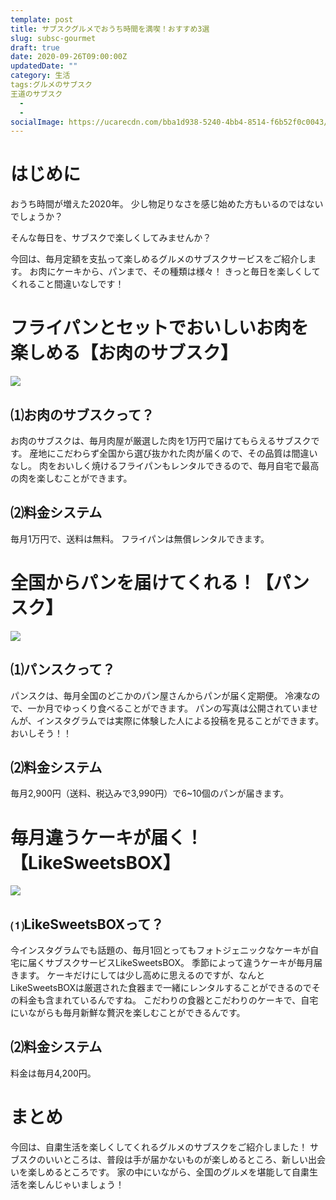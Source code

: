 ```yaml
---
template: post
title: サブスクグルメでおうち時間を満喫！おすすめ3選
slug: subsc-gourmet
draft: true
date: 2020-09-26T09:00:00Z
updatedDate: ""
category: 生活
tags:グルメのサブスク
王道のサブスク
  - 
  - 
socialImage: https://ucarecdn.com/bba1d938-5240-4bb4-8514-f6b52f0c0043/CanvaMeatcoldcutsstationinbuffet.jpg
---
```


# はじめに
おうち時間が増えた2020年。
少し物足りなさを感じ始めた方もいるのではないでしょうか？

そんな毎日を、サブスクで楽しくしてみませんか？

今回は、毎月定額を支払って楽しめるグルメのサブスクサービスをご紹介します。
お肉にケーキから、パンまで、その種類は様々！
きっと毎日を楽しくしてくれること間違いなしです！

# フライパンとセットでおいしいお肉を楽しめる【お肉のサブスク】

![](https://ucarecdn.com/77782c0b-6f05-429b-9380-8135cd7456da/S__4169775.jpg)

## ⑴お肉のサブスクって？
お肉のサブスクは、毎月肉屋が厳選した肉を1万円で届けてもらえるサブスクです。
産地にこだわらず全国から選び抜かれた肉が届くので、その品質は間違いなし。
肉をおいしく焼けるフライパンもレンタルできるので、毎月自宅で最高の肉を楽しむことができます。

## ⑵料金システム
毎月1万円で、送料は無料。
フライパンは無償レンタルできます。


# 全国からパンを届けてくれる！【パンスク】

![](https://ucarecdn.com/6cd1417a-c15f-400d-80ee-cafaa5fc6608/)

## ⑴パンスクって？
パンスクは、毎月全国のどこかのパン屋さんからパンが届く定期便。
冷凍なので、一か月でゆっくり食べることができます。
パンの写真は公開されていませんが、インスタグラムでは実際に体験した人による投稿を見ることができます。
おいしそう！！

## ⑵料金システム
毎月2,900円（送料、税込みで3,990円）で6~10個のパンが届きます。


# 毎月違うケーキが届く！【LikeSweetsBOX】

![](https://ucarecdn.com/396e044b-5325-44cc-bc37-dd55e5a1954e/)

## ⑴LikeSweetsBOXって？
今インスタグラムでも話題の、毎月1回とってもフォトジェニックなケーキが自宅に届くサブスクサービスLikeSweetsBOX。
季節によって違うケーキが毎月届きます。
ケーキだけにしては少し高めに思えるのですが、なんとLikeSweetsBOXは厳選された食器まで一緒にレンタルすることができるのでその料金も含まれているんですね。
こだわりの食器とこだわりのケーキで、自宅にいながらも毎月新鮮な贅沢を楽しむことができるんです。

## ⑵料金システム
料金は毎月4,200円。


# まとめ
今回は、自粛生活を楽しくしてくれるグルメのサブスクをご紹介しました！
サブスクのいいところは、普段は手が届かないものが楽しめるところ、新しい出会いを楽しめるところです。
家の中にいながら、全国のグルメを堪能して自粛生活を楽しんじゃいましょう！
